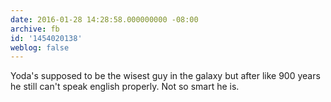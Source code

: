 ```yaml
---
date: 2016-01-28 14:28:58.000000000 -08:00
archive: fb
id: '1454020138'
weblog: false
---
```


Yoda's supposed to be the wisest guy in the galaxy but after like 900 years he still can't speak english properly. Not so smart he is.
